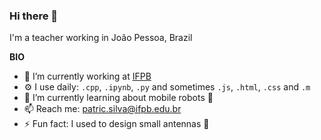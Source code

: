 ### Hi there 👋


I'm a teacher working in João Pessoa, Brazil

**BIO**

- 🔭 I’m currently working at [IFPB](https://www.ifpb.edu.br/)
- ⚙️ I use daily: `.cpp`, `.ipynb`, `.py` and sometimes `.js`, `.html`, `.css` and `.m` 
- 🌱 I’m currently learning about mobile robots 🦿
- 📫 Reach me: patric.silva@ifpb.edu.br
- ⚡ Fun fact: I used to design small antennas 📡
